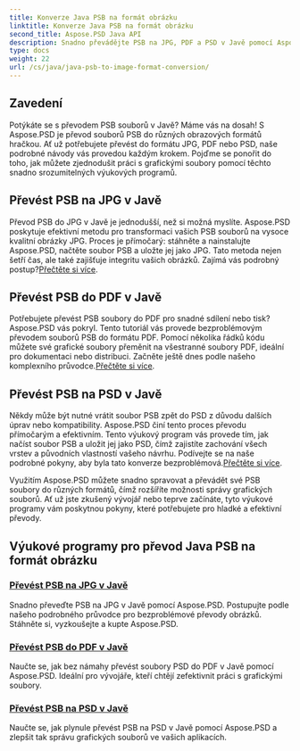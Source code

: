 ```yaml
---
title: Konverze Java PSB na formát obrázku
linktitle: Konverze Java PSB na formát obrázku
second_title: Aspose.PSD Java API
description: Snadno převádějte PSB na JPG, PDF a PSD v Javě pomocí Aspose.PSD. Postupujte podle našich výukových programů pro bezproblémové převody obrázků a vylepšete své projekty.
type: docs
weight: 22
url: /cs/java/java-psb-to-image-format-conversion/
---
```

## Zavedení
Potýkáte se s převodem PSB souborů v Javě? Máme vás na dosah! S Aspose.PSD je převod souborů PSB do různých obrazových formátů hračkou. Ať už potřebujete převést do formátu JPG, PDF nebo PSD, naše podrobné návody vás provedou každým krokem. Pojďme se ponořit do toho, jak můžete zjednodušit práci s grafickými soubory pomocí těchto snadno srozumitelných výukových programů.

## Převést PSB na JPG v Javě

 Převod PSB do JPG v Javě je jednodušší, než si možná myslíte. Aspose.PSD poskytuje efektivní metodu pro transformaci vašich PSB souborů na vysoce kvalitní obrázky JPG. Proces je přímočarý: stáhněte a nainstalujte Aspose.PSD, načtěte soubor PSB a uložte jej jako JPG. Tato metoda nejen šetří čas, ale také zajišťuje integritu vašich obrázků. Zajímá vás podrobný postup?[Přečtěte si více](./convert-psb-to-jpg-java/).

## Převést PSB do PDF v Javě

Potřebujete převést PSB soubory do PDF pro snadné sdílení nebo tisk? Aspose.PSD vás pokryl. Tento tutoriál vás provede bezproblémovým převodem souborů PSB do formátu PDF. Pomocí několika řádků kódu můžete své grafické soubory přeměnit na všestranné soubory PDF, ideální pro dokumentaci nebo distribuci. Začněte ještě dnes podle našeho komplexního průvodce.[Přečtěte si více](./convert-psb-to-pdf-java/).

## Převést PSB na PSD v Javě

 Někdy může být nutné vrátit soubor PSB zpět do PSD z důvodu dalších úprav nebo kompatibility. Aspose.PSD činí tento proces převodu přímočarým a efektivním. Tento výukový program vás provede tím, jak načíst soubor PSB a uložit jej jako PSD, čímž zajistíte zachování všech vrstev a původních vlastností vašeho návrhu. Podívejte se na naše podrobné pokyny, aby byla tato konverze bezproblémová.[Přečtěte si více](./convert-psb-to-psd-java/).

Využitím Aspose.PSD můžete snadno spravovat a převádět své PSB soubory do různých formátů, čímž rozšíříte možnosti správy grafických souborů. Ať už jste zkušený vývojář nebo teprve začínáte, tyto výukové programy vám poskytnou pokyny, které potřebujete pro hladké a efektivní převody.

## Výukové programy pro převod Java PSB na formát obrázku
### [Převést PSB na JPG v Javě](./convert-psb-to-jpg-java/)
Snadno převeďte PSB na JPG v Javě pomocí Aspose.PSD. Postupujte podle našeho podrobného průvodce pro bezproblémové převody obrázků. Stáhněte si, vyzkoušejte a kupte Aspose.PSD.
### [Převést PSB do PDF v Javě](./convert-psb-to-pdf-java/)
Naučte se, jak bez námahy převést soubory PSD do PDF v Javě pomocí Aspose.PSD. Ideální pro vývojáře, kteří chtějí zefektivnit práci s grafickými soubory.
### [Převést PSB na PSD v Javě](./convert-psb-to-psd-java/)
Naučte se, jak plynule převést PSB na PSD v Javě pomocí Aspose.PSD a zlepšit tak správu grafických souborů ve vašich aplikacích.